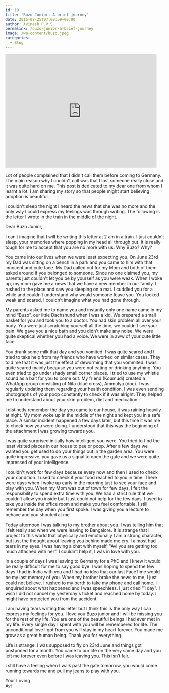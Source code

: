 ```yaml
---
id: 18
title: 'Buzo Junior: A brief journey'
date: 2015-08-25T07:00:59+00:00
author: Avinesh P.V.S
permalink: /buzo-junior-a-brief-journey
image: /wp-content/buzo.jpeg
categories:
  - Blog
---
```


<iframe width="480" height="360" src="https://www.youtube.com/embed/mNgCAxcp428" frameborder="0"> </iframe>

Lot of people complained that I didn't call them before coming to Germany. 
The main reason why I couldn't call was that I lost someone really close and it was quite hard on me. 
This post is dedicated to my dear one from whom I learnt a lot. 
I am sharing my story so that people might start believing adoption is beautiful. 

I couldn't sleep the night I heard the news that she was no more and the only way I could express my feelings was through writing. 
The following is the letter I wrote in the train in the middle of the night.

Dear Buzo Junior,

I can&#8217;t imagine that I will be writing this letter at 2 am in a train. I just couldn’t sleep, your memories where popping in my head all through out. It is really tough for me to accept that you are no more with us. Why Buzo? Why?

You came into our lives when we were least expecting you. 
On June 23rd my Dad was sitting on a bench in a park and you came to him with that innocent and cute face. 
My Dad called out for my Mom and both of them asked around if you belonged to someone. 
Since no one claimed you, my parents just couldn't let you be by yourself as you were weak. When I woke up, my mom gave me a news that we have a new member in our family. I rushed to the place and saw you sleeping on a mat. I cuddled you for a while and couldn’t understand why would someone leave you. You looked weak and scared, I couldn&#8217;t imagine what you had gone through.

My parents asked me to name you and instantly only one name came in my mind “Buzo”, our little Dachshund when I was a kid. We prepared a small basket for you and took you to a doctor. You had skin problem all over your body. You were just scratching yourself all the time, we couldn’t see your pain. We gave you a nice bath and you didn’t make any noise. We were quite skeptical whether you had a voice. We were in aww of your cute little face. 

You drank some milk that day and you vomited. I was quite scared and I tried to take help from my friends who have worked on similar cases. They told me that it was just the effect of deworming that you vommited. I was quite scared mainly because you were not eating or drinking anything. You even tried to go under shady small corner places. I tried to use my whistle sound as a bait for you to come out. My friend (Koumudi) created a WhatApp group consisting of Nita (blue cross), Ammulya (doc). I was regularly updating them regarding your health condition. I was even sending photographs of your poop constantly to check if it was alright. They helped me to understand about your skin problem, diet and medication. 

I distinctly remember the day you came to our house, it was raining heavily at night. My mom woke up in the middle of the night and kept you in a safe place. A similar incident happened a few days later, but this time it was me to check how you were doing. I understood that this was the beginning of the attachment I was growing towards you. 

I was quite surprised initially how intelligent you were. You tried to find the least visited places in our house to pee or poop. After a few days we wanted you get used to do your things out in the garden area. You were quite impressive, you gave us a signal to open the gate and we were quite impressed of your intelligence. 

I couldn't work for few days because every now and then I used to check your condition.
I used to check if your food reached to you in time. 
There were days when I woke up early in the morning just to see your face and play with you. 
When my Mom was out of town for few days, I felt the responsibility to spend extra time with you. 
We had a strict rule that we couldn&#8217;t allow you inside but I just could not help for the few days. 
I used to take you inside the office room and make you feel comfortable. 
I still remember the day when you first spoke. 
I was giving you a lecture to behave and you shouted at me. 

Today afternoon I was talking to my brother about you. 
I was telling him that I felt really sad when we were leaving to Bangalore. 
It is strange that I project to this world that physically and emotionally I am a strong character, but just the thought about leaving you behind made me cry. 
I almost had tears in my eyes. 
I was having a chat with myself, "Avi you are getting too much attached with her”. 
I couldn’t help it, I was in love with you.

In a couple of days I was leaving to Germany for a PhD and I knew it would be really difficult for me to say good bye.
I was hoping to spend the few days I had in India with you and I had no idea that our last FaceTime would be my last memory of you.
When my brother broke the news to me, I just could not believe. 
I rushed to my berth to take my phone and call home. 
I enquired about what happened and I was speechless. I just cried "1 day".
I wish I did not cancel my yesterday's ticket and reached home by today.
I might have protected you from the accident. 

I am having tears writing this letter but I think this is the only way I can express my feelings for you.
I love you Buzo junior and I will be missing you for the rest of my life. 
You are one of the beautiful beings I had ever met in my life. 
Every single day I spent with you will be remembered for life. 
The unconditional love I got from you will stay in my heart forever. 
You made me grow as a great human being. 
Thank you for everything.

Life is strange, I was supposed to fly on 23rd June and things got postponed for a month.
You came to our life on the very same day and you left me forever even before I was leaving you.
This isn’t fair. 

I still have a feeling when I walk past the gate tomorrow, you would come running towards me and pull my jeans to play with you.

Your Loving  
Avi